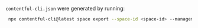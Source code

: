 `contentful-cli.json` were generated by running:

```bash
 npx contentful-cli@latest space export --space-id <space-id> --management-token <token> --environment-id master --skip-webhooks --skip-roles --export-dir ./exports --save-file
```
